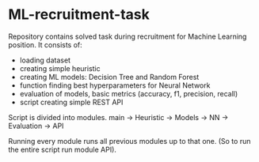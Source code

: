 # ML-recruitment-task

Repository contains solved task during recruitment for Machine Learning position. It consists of:
- loading dataset
- creating simple heuristic
- creating ML models: Decision Tree and Random Forest
- function finding best hyperparameters for Neural Network 
- evaluation of models, basic metrics (accuracy, f1, precision, recall)
- script creating simple REST API

Script is divided into modules.
main -> Heuristic -> Models -> NN -> Evaluation -> API

Running every module runs all previous modules up to that one. (So to run the entire script run module API).
